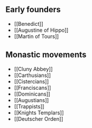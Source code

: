 ## Early founders
- [[Benedict]]
- [[Augustine of Hippo]]
- [[Martin of Tours]]
## Monastic movements
- [[Cluny Abbey]]
- [[Carthusians]]
- [[Cistercians]]
- [[Franciscans]]
- [[Dominicans]]
- [[Augustians]]
- [[Trappists]]
- [[Knights Templars]]
- [[Deutscher Orden]]